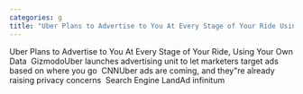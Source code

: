 ```yaml
---
categories: g
title: "Uber Plans to Advertise to You At Every Stage of Your Ride Using Your Own Data  Gizmodo"
---
```

Uber Plans to Advertise to You At Every Stage of Your Ride, Using Your Own Data&nbsp;&nbsp;GizmodoUber launches advertising unit to let marketers target ads based on where you go&nbsp;&nbsp;CNNUber ads are coming, and they"re already raising privacy concerns&nbsp;&nbsp;Search Engine LandAd infinitum